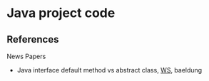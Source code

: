 # Java project code

## References

News Papers
* Java interface default method vs abstract class, [WS](https://www.baeldung.com/java-interface-default-method-vs-abstract-class), baeldung
